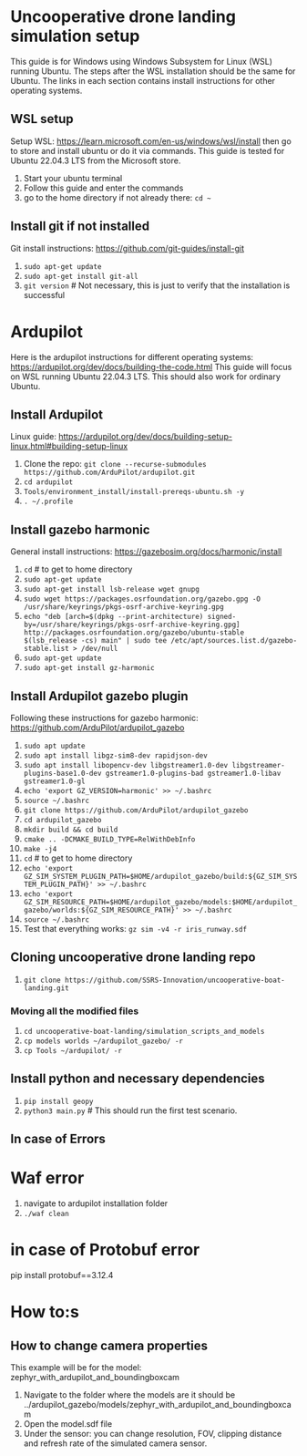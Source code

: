 # Uncooperative drone landing simulation setup
This guide is for Windows using Windows Subsystem for Linux (WSL) running Ubuntu. The steps after the WSL installation should be the same for Ubuntu. The links in each section contains install instructions for other operating systems.

## WSL setup 
Setup WSL: https://learn.microsoft.com/en-us/windows/wsl/install
then go to store and install ubuntu or do it via commands. This guide is tested for Ubuntu 22.04.3 LTS from the Microsoft store.
1. Start your ubuntu terminal
2. Follow this guide and enter the commands
3. go to the home directory if not already there: `cd ~`

## Install git if not installed 
Git install instructions: https://github.com/git-guides/install-git
1. `sudo apt-get update`
2. `sudo apt-get install git-all`
3. `git version`  # Not necessary, this is just to verify that the installation is successful

# Ardupilot 
Here is the ardupilot instructions for different operating systems: https://ardupilot.org/dev/docs/building-the-code.html
This guide will focus on WSL running Ubuntu 22.04.3 LTS. This should also work for ordinary Ubuntu.

## Install Ardupilot
Linux guide: https://ardupilot.org/dev/docs/building-setup-linux.html#building-setup-linux
1. Clone the repo: `git clone --recurse-submodules https://github.com/ArduPilot/ardupilot.git`
2. `cd ardupilot`
3. `Tools/environment_install/install-prereqs-ubuntu.sh -y`
4. `. ~/.profile`

## Install gazebo harmonic
General install instructions: https://gazebosim.org/docs/harmonic/install
1. `cd` # to get to home directory
2. `sudo apt-get update`
3. `sudo apt-get install lsb-release wget gnupg`
4. `sudo wget https://packages.osrfoundation.org/gazebo.gpg -O /usr/share/keyrings/pkgs-osrf-archive-keyring.gpg`
5. `echo "deb [arch=$(dpkg --print-architecture) signed-by=/usr/share/keyrings/pkgs-osrf-archive-keyring.gpg] http://packages.osrfoundation.org/gazebo/ubuntu-stable $(lsb_release -cs) main" | sudo tee /etc/apt/sources.list.d/gazebo-stable.list > /dev/null`
6. `sudo apt-get update`
7. `sudo apt-get install gz-harmonic`

## Install Ardupilot gazebo plugin
Following these instructions for gazebo harmonic: https://github.com/ArduPilot/ardupilot_gazebo
1. `sudo apt update`
2. `sudo apt install libgz-sim8-dev rapidjson-dev`
3. `sudo apt install libopencv-dev libgstreamer1.0-dev libgstreamer-plugins-base1.0-dev gstreamer1.0-plugins-bad gstreamer1.0-libav gstreamer1.0-gl`
4. `echo 'export GZ_VERSION=harmonic' >> ~/.bashrc`
5. `source ~/.bashrc`
6. `git clone https://github.com/ArduPilot/ardupilot_gazebo`
7. `cd ardupilot_gazebo`
8. `mkdir build && cd build` 
9. `cmake .. -DCMAKE_BUILD_TYPE=RelWithDebInfo`
10. `make -j4`
11. `cd` # to get to home directory 
12. `echo 'export GZ_SIM_SYSTEM_PLUGIN_PATH=$HOME/ardupilot_gazebo/build:${GZ_SIM_SYSTEM_PLUGIN_PATH}' >> ~/.bashrc`
13. `echo 'export GZ_SIM_RESOURCE_PATH=$HOME/ardupilot_gazebo/models:$HOME/ardupilot_gazebo/worlds:${GZ_SIM_RESOURCE_PATH}' >> ~/.bashrc`
14. `source ~/.bashrc`
15. Test that everything works: `gz sim -v4 -r iris_runway.sdf` 

## Cloning uncooperative drone landing repo
1. `git clone https://github.com/SSRS-Innovation/uncooperative-boat-landing.git`
### Moving all the modified files
1. `cd uncooperative-boat-landing/simulation_scripts_and_models`
2. `cp models worlds ~/ardupilot_gazebo/ -r`
4. `cp Tools ~/ardupilot/ -r`

## Install python and necessary dependencies
1. `pip install geopy`
2. `python3 main.py` # This should run the first test scenario.

## In case of Errors
# Waf error 
1. navigate to ardupilot installation folder
2. `./waf clean`
# in case of Protobuf error
pip install protobuf==3.12.4

# How to:s
## How to change camera properties 
This example will be for the model: zephyr_with_ardupilot_and_boundingboxcam
1. Navigate to the folder where the models are it should be ../ardupilot_gazebo/models/zephyr_with_ardupilot_and_boundingboxcam
2. Open the model.sdf file
3. Under the sensor: <sensor name="boundingbox_camera" type="boundingbox_camera"> you can change resolution, FOV, clipping distance and refresh rate of the simulated camera sensor.  

